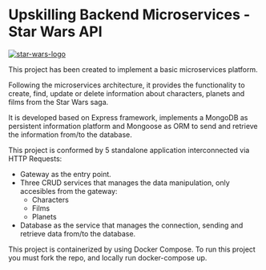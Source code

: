 # Upskilling Backend Microservices - Star Wars API

<a href="https://swapi.dev/" target="_blank"><img src="https://res.cloudinary.com/dviltxetl/image/upload/v1696174926/sw-logo_jww8li.jpg" alt="star-wars-logo" /></a>

This project has been created to implement a basic microservices platform.

Following the microservices architecture, it provides the functionality to create, find, update or delete information about characters, planets and films from the Star Wars saga.

It is developed based on Express framework, implements a MongoDB as persistent information platform and Mongoose as ORM to send and retrieve the information from/to the database.

This project is conformed by 5 standalone application interconnected via HTTP Requests:

- Gateway as the entry point.
- Three CRUD services that manages the data manipulation, only accesibles from the gateway:
  - Characters
  - Films
  - Planets
- Database as the service that manages the connection, sending and retrieve data from/to the database.

This project is containerized by using Docker Compose. To run this project you must fork the repo, and locally run docker-compose up.
